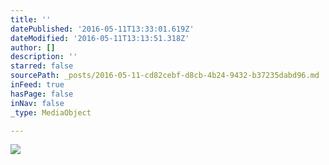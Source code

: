 ```yaml
---
title: ''
datePublished: '2016-05-11T13:33:01.619Z'
dateModified: '2016-05-11T13:13:51.318Z'
author: []
description: ''
starred: false
sourcePath: _posts/2016-05-11-cd82cebf-d8cb-4b24-9432-b37235dabd96.md
inFeed: true
hasPage: false
inNav: false
_type: MediaObject

---
```

![](https://the-grid-user-content.s3-us-west-2.amazonaws.com/1a6bdc61-c64e-4761-b054-3c208f84a2ba.png)